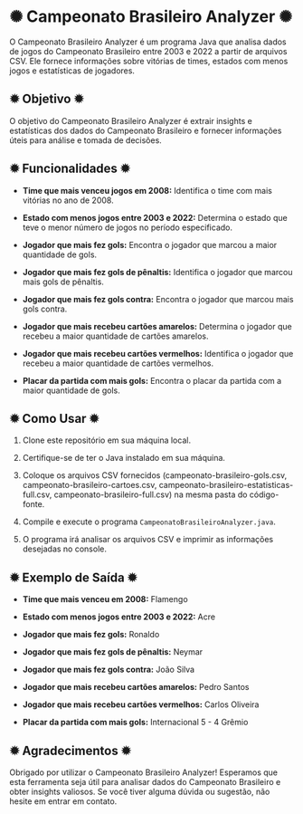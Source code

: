 # ✺ Campeonato Brasileiro Analyzer ✺

O Campeonato Brasileiro Analyzer é um programa Java que analisa dados de jogos do Campeonato Brasileiro entre 2003 e 2022 a partir de arquivos CSV. Ele fornece informações sobre vitórias de times, estados com menos jogos e estatísticas de jogadores.

## ✹ Objetivo ✹

O objetivo do Campeonato Brasileiro Analyzer é extrair insights e estatísticas dos dados do Campeonato Brasileiro e fornecer informações úteis para análise e tomada de decisões.

## ✹ Funcionalidades ✹

- **Time que mais venceu jogos em 2008:** Identifica o time com mais vitórias no ano de 2008.

- **Estado com menos jogos entre 2003 e 2022:** Determina o estado que teve o menor número de jogos no período especificado.

- **Jogador que mais fez gols:** Encontra o jogador que marcou a maior quantidade de gols.

- **Jogador que mais fez gols de pênaltis:** Identifica o jogador que marcou mais gols de pênaltis.

- **Jogador que mais fez gols contra:** Encontra o jogador que marcou mais gols contra.

- **Jogador que mais recebeu cartões amarelos:** Determina o jogador que recebeu a maior quantidade de cartões amarelos.

- **Jogador que mais recebeu cartões vermelhos:** Identifica o jogador que recebeu a maior quantidade de cartões vermelhos.

- **Placar da partida com mais gols:** Encontra o placar da partida com a maior quantidade de gols.

## ✹ Como Usar ✹

1. Clone este repositório em sua máquina local.

2. Certifique-se de ter o Java instalado em sua máquina.

3. Coloque os arquivos CSV fornecidos (campeonato-brasileiro-gols.csv, campeonato-brasileiro-cartoes.csv, campeonato-brasileiro-estatisticas-full.csv, campeonato-brasileiro-full.csv) na mesma pasta do código-fonte.

4. Compile e execute o programa `CampeonatoBrasileiroAnalyzer.java`.

5. O programa irá analisar os arquivos CSV e imprimir as informações desejadas no console.

## ✹ Exemplo de Saída ✹

- **Time que mais venceu em 2008:** Flamengo

- **Estado com menos jogos entre 2003 e 2022:** Acre

- **Jogador que mais fez gols:** Ronaldo

- **Jogador que mais fez gols de pênaltis:** Neymar

- **Jogador que mais fez gols contra:** João Silva

- **Jogador que mais recebeu cartões amarelos:** Pedro Santos

- **Jogador que mais recebeu cartões vermelhos:** Carlos Oliveira

- **Placar da partida com mais gols:** Internacional 5 - 4 Grêmio

## ✹ Agradecimentos ✹

Obrigado por utilizar o Campeonato Brasileiro Analyzer! Esperamos que esta ferramenta seja útil para analisar dados do Campeonato Brasileiro e obter insights valiosos. Se você tiver alguma dúvida ou sugestão, não hesite em entrar em contato.


